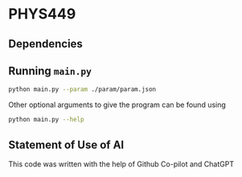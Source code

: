 # PHYS449

## Dependencies


## Running `main.py`


```sh
python main.py --param ./param/param.json 
```

Other optional arguments to give the program can be found using
```sh
python main.py --help
```

## Statement of Use of AI
This code was written with the help of Github Co-pilot and ChatGPT